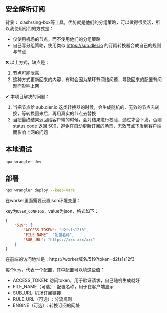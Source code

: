 ## 安全解析订阅

背景：
clash/sing-box等工具，优势就是他们的分组策略，可以做得很灵活，所以我使用他们的方式是：
- 仅使用机场的节点，而不使用他们的分组策略
- 自己写分组策略，使用类似 https://sub.dler.io 的订阅转换器合成自己的规则与节点

❌ 以上方式，缺点是：
1. 节点可能泄露
2. 这种方式更新回来的内容，有时会因为某环节网络问题，导致回来的配置有问题而影响上网

✔ 本项目解决的问题：
1. 当把节点给 sub.dler.io 这类转换器的时候，会生成随机的、无效的节点去转换，等转换回来后，再用真实的节点去替换
2. 当把最终结果返回给客户端的时候，会对结果进行校验，通过才会下发，否则status code 返回 500，避免在自动更新订阅的场景，无效节点下发到客户端而影响上网的问题

## 本地调试
```bash
npx wrangler dev

```

## 部署
```bash
npx wrangler deploy --keep-vars  
```

在worker里面需要设置json环境变量：

key为`USER_CONFIGS`，value为json，格式如下：
```json
{
	"519": {
		"ACCESS_TOKEN": "d2fs1s12f3",
		"FILE_NAME": "配置名称",
		"SUB_URL": "https://xxx.xxx/xxx"
	}
}
```
在前端的访问地址是：https://worker域名/519?token=d2fs1s12f3

每个key，代表一个配置，其中配置可以填这些值：
- ACCESS_TOKEN: 访问token，用于验证请求，自己随机生成就好
- FILE_NAME（可选）: 配置名称，用于在客户端显示
- SUB_URL: 机场订阅链接
- RULE_URL（可选）: 分流规则
- ENGINE（可选）: 转换订阅的网址
